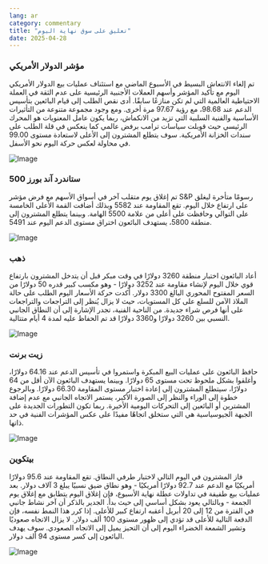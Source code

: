 ```yaml
---
lang: ar
category: commentary
title: "تعليق على سوق نهاية اليوم"
date: 2025-04-28
---
```


### مؤشر الدولار الأمريكي

تم إلغاء الانتعاش البسيط في الأسبوع الماضي مع استئناف عمليات بيع الدولار الأمريكي اليوم مع تأكيد المؤشر وأسهم العملات الأجنبية الرئيسية على عدم الثقة في العملة الاحتياطية العالمية التي لم تكن منازعًا سابقًا. أدى نقص الطلب إلى قيام البائعين بتأسيس الدعم عند 98.68، مع رؤية 97.67 مرة أخرى. ومع وجود مجموعة متنوعة من التأثيرات الأساسية والفنية السلبية التي تزيد من الانكماش، ربما يكون عامل المعنويات هو المحرك الرئيسي حيث قوبلت سياسات ترامب برفض عالمي كما ينعكس في قلة الطلب على سندات الخزانة الأمريكية. سوف يتطلع المشترون إلى الأعلى لاستعادة مستوى 99.00 في محاولة لعكس حركة اليوم نحو الأسفل.  

![Image](https://markleighedu.github.io/img/Apr-2025/28-Apr-2025/usdindex.jpg)

### ستاندرد آند بورز 500

تم إغلاق يوم متقلب آخر في أسواق الأسهم مع فرض مؤشر S&P رسومًا متأخرة ليغلق على ارتفاع خلال اليوم. تقع المقاومة عند 5582 وبذلك أضافت القمة الأعلى الخامسة على التوالي وحافظت على أعلى من علامة 5500 الهامة. وبينما يتطلع المشترون إلى منطقة 5800، يستهدف البائعون اختراق مستوى الدعم اليوم عند 5491.

![Image](https://markleighedu.github.io/img/Apr-2025/28-Apr-2025/sp500.jpg)

### ذهب

أعاد البائعون اختبار منطقة 3260 دولارًا في وقت مبكر قبل أن يتدخل المشترون بارتفاع قوي خلال اليوم لإنشاء مقاومة عند 3252 دولارًا - وهو مكسب كبير قدره 50 دولارًا من السعر المفتوح المحوري البالغ 3300 دولار. أكدت حركة الأسعار اليوم الطلب على حالة الملاذ الآمن للسلع على كل المستويات، حيث لا يزال يُنظر إلى التراجعات والتراجعات على أنها فرص شراء جديدة. من الناحية الفنية، تجدر الإشارة إلى أن النطاق الجانبي النسبي بين 3260 دولارًا و3360 دولارًا قد تم الحفاظ عليه لمدة 4 أيام متتالية. 

![Image](https://markleighedu.github.io/img/Apr-2025/28-Apr-2025/gold.jpg)

### زيت برنت

حافظ البائعون على عمليات البيع المبكرة واستمروا في تأسيس الدعم عند 64.16 دولارًا، وأغلقوا بشكل ملحوظ تحت مستوى 65 دولارًا. وبينما يستهدف البائعون الآن أقل من 64 دولارًا، سيتطلع المشترون إلى إعادة اختبار مستوى المقاومة 66.30 دولارًا. وبالرجوع خطوة إلى الوراء والنظر إلى الصورة الأكبر، يستمر الاتجاه الجانبي مع عدم إضافة المشترين أو البائعين إلى التحركات اليومية الأخيرة. ربما تكون التطورات الجديدة على الجبهة الجيوسياسية هي التي ستخلق اتجاهًا مفيدًا على عكس المؤشرات الفنية في حد ذاتها.

![Image](https://markleighedu.github.io/img/Apr-2025/28-Apr-2025/brentoil.jpg)

### بيتكوين

فاز المشترون في اليوم التالي لاختبار طرفي النطاق. تقع المقاومة عند 95.6 دولارًا أمريكيًا مع الدعم عند 92.7 دولارًا أمريكيًا - وهو نطاق ضيق نسبيًا يبلغ 3 آلاف دولار. بعد عمليات بيع طفيفة في تداولات عطلة نهاية الأسبوع، فإن إغلاق اليوم يتطابق مع إغلاق يوم الجمعة - وبالتالي يعود بشكل أساسي إلى حيث بدأ. الجدير بالذكر أن آخر نشاط جانبي في الفترة من 12 إلى 20 أبريل أعقبه ارتفاع كبير للأعلى. إذا كرر هذا النمط نفسه، فإن الدفعة التالية للأعلى قد تؤدي إلى ظهور مستوى 100 ألف دولار. لا يزال الاتجاه صعوديًا وتشير الشمعة الخضراء اليوم إلى أن التحيز يميل إلى الاتجاه الصعودي. سوف يهدف البائعون إلى كسر مستوى 94 ألف دولار.

![Image](https://markleighedu.github.io/img/Apr-2025/28-Apr-2025/bitcoin.jpg)

